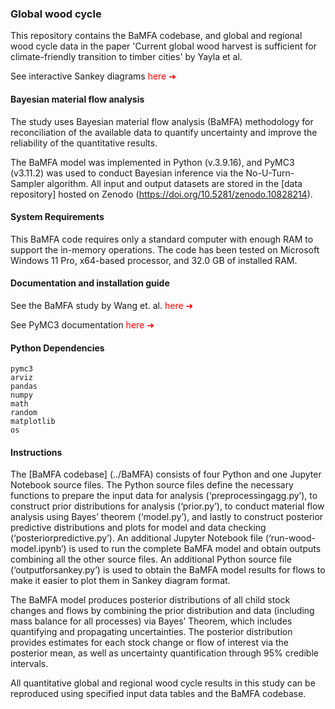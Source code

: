 ### Global wood cycle

This repository contains the BaMFA codebase, and global and regional wood cycle data in the paper 'Current global wood harvest is sufficient for climate-friendly transition to timber cities' by Yayla et al.

See interactive Sankey diagrams <a href="https://alperenyayla.github.io/globalwoodcycle/" style=" text-decoration: none !important; color:red !important;">here &#10140;</a>

#### Bayesian material flow analysis

The study uses Bayesian material flow analysis (BaMFA) methodology for reconciliation of the available data to quantify uncertainty and improve the reliability of the quantitative results.

The BaMFA model was implemented in Python (v.3.9.16), and PyMC3 (v3.11.2) was used to conduct Bayesian inference via the No-U-Turn-Sampler algorithm. All input and output datasets are stored in the [data repository] hosted on Zenodo (https://doi.org/10.5281/zenodo.10828214).

#### System Requirements

This BaMFA code requires only a standard computer with enough RAM to support the in-memory operations. The code has been tested on Microsoft Windows 11 Pro, x64-based processor, and 32.0 GB of installed RAM.

#### Documentation and installation guide

See the BaMFA study by Wang et. al. <a href="https://arxiv.org/abs/2211.06178" style=" text-decoration: none !important; color:red !important;">here &#10140;</a>

See PyMC3 documentation <a href="https://pymc3-fork.readthedocs.io/en/latest/#" style=" text-decoration: none !important; color:red !important;">here &#10140;</a>

#### Python Dependencies

```
pymc3
arviz
pandas
numpy
math
random
matplotlib
os
```

#### Instructions

The [BaMFA codebase] (../BaMFA) consists of four Python and one Jupyter Notebook source files. The Python source files define the necessary functions to prepare the input data for analysis (‘preprocessingagg.py’), to construct prior distributions for analysis (‘prior.py’), to conduct material flow analysis using Bayes’ theorem (‘model.py’), and lastly to construct posterior predictive distributions and plots for model and data checking (‘posteriorpredictive.py’). An additional Jupyter Notebook file (‘run-wood-model.ipynb’) is used to run the complete BaMFA model and obtain outputs combining all the other source files. An additional Python source file (‘outputforsankey.py’) is used to obtain the BaMFA model results for flows to make it easier to plot them in Sankey diagram format.

The BaMFA model produces posterior distributions of all child stock changes and flows by combining the prior distribution and data (including mass balance for all processes) via Bayes’ Theorem, which includes quantifying and propagating uncertainties. The posterior distribution provides estimates for each stock change or flow of interest via the posterior mean, as well as uncertainty quantification through 95% credible intervals.

All quantitative global and regional wood cycle results in this study can be reproduced using specified input data tables and the BaMFA codebase.
